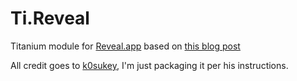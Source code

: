 # Ti.Reveal

Titanium module for [Reveal.app](http://revealapp.com) based on [this blog post](http://k0suke.be/post/52204680895/using-reveal-app-in-titanium-mobile)

All credit goes to [k0sukey](https://github.com/k0sukey), I'm just packaging it per his instructions.